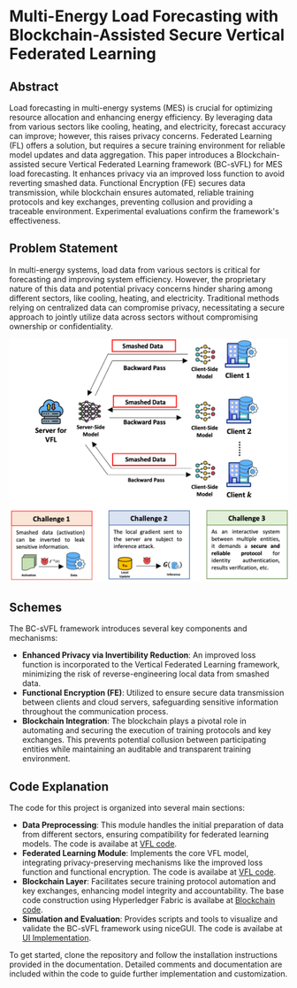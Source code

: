 # Multi-Energy Load Forecasting with Blockchain-Assisted Secure Vertical Federated Learning

## Abstract

Load forecasting in multi-energy systems (MES) is crucial for optimizing resource allocation and enhancing energy efficiency. By leveraging data from various sectors like cooling, heating, and electricity, forecast accuracy can improve; however, this raises privacy concerns. Federated Learning (FL) offers a solution, but requires a secure training environment for reliable model updates and data aggregation. This paper introduces a Blockchain-assisted secure Vertical Federated Learning framework (BC-sVFL) for MES load forecasting. It enhances privacy via an improved loss function to avoid reverting smashed data. Functional Encryption (FE) secures data transmission, while blockchain ensures automated, reliable training protocols and key exchanges, preventing collusion and providing a traceable environment. Experimental evaluations confirm the framework's effectiveness.

## Problem Statement

In multi-energy systems, load data from various sectors is critical for forecasting and improving system efficiency. However, the proprietary nature of this data and potential privacy concerns hinder sharing among different sectors, like cooling, heating, and electricity. Traditional methods relying on centralized data can compromise privacy, necessitating a secure approach to jointly utilize data across sectors without compromising ownership or confidentiality.

![Problems in current practices](img/ps.png)

## Schemes

The BC-sVFL framework introduces several key components and mechanisms:

- **Enhanced Privacy via Invertibility Reduction**: An improved loss function is incorporated to the Vertical Federated Learning framework, minimizing the risk of reverse-engineering local data from smashed data.
- **Functional Encryption (FE)**: Utilized to ensure secure data transmission between clients and cloud servers, safeguarding sensitive information throughout the communication process.
- **Blockchain Integration**: The blockchain plays a pivotal role in automating and securing the execution of training protocols and key exchanges. This prevents potential collusion between participating entities while maintaining an auditable and transparent training environment.

## Code Explanation

The code for this project is organized into several main sections:

- **Data Preprocessing**: This module handles the initial preparation of data from different sectors, ensuring compatibility for federated learning models. The code is availabe at [VFL code](https://github.com/ryyao-2022/BC-sVFL/tree/main/vfl).
- **Federated Learning Module**: Implements the core VFL model, integrating privacy-preserving mechanisms like the improved loss function and functional encryption. The code is availabe at [VFL code](https://github.com/ryyao-2022/BC-sVFL/tree/main/vfl).
- **Blockchain Layer**: Facilitates secure training protocol automation and key exchanges, enhancing model integrity and accountability. The base code construction using Hyperledger Fabric is availabe at [Blockchain code](https://github.com/ryyao-2022/BC-sVFL/tree/main/blockchain).
- **Simulation and Evaluation**: Provides scripts and tools to visualize and validate the BC-sVFL framework using niceGUI. The code is availabe at [UI Implementation](https://github.com/ryyao-2022/BC-sVFL/tree/main/ui).

To get started, clone the repository and follow the installation instructions provided in the documentation. Detailed comments and documentation are included within the code to guide further implementation and customization.
